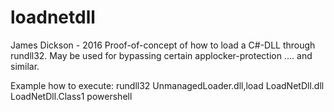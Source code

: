 # loadnetdll

James Dickson - 2016
Proof-of-concept of how to load a C#-DLL through rundll32. May be used for bypassing certain applocker-protection .... and similar.

Example how to execute:
rundll32 UnmanagedLoader.dll,load LoadNetDll.dll LoadNetDll.Class1 powershell
